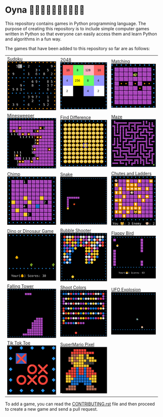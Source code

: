 # Oyna 💃🏻🕺🏻💃🏿🕺🏿💃🕺
This repository contains games in Python programming language. The purpose of creating this repository is to include simple computer games written in Python so that everyone can easily access them and learn Python and algorithms in a fun way.

The games that have been added to this repository so far are as follows:

<table>
   <tr>
      <td><a href="./src/oyna/sudoku/"> Sudoku </a> </br><img src="./docs/images/sudoku.png" alt="Sudoku" style="width:250px;"/> </td>
      <td><a href="./src/oyna/twenty_forty_eight_2048/">2048</a> </br><img src="./docs/images/2048.png" alt="2048" style="width:250px;"/> </td>
      <td><a href="./src/oyna/matching/">Matching</a> </br><img src="./docs/images/matching.png" alt="Matching" style="width:250px;"/> </td>
   </tr>
   <tr>
      <td><a href="./src/oyna/minesweeper/"> Minesweeper </a></br><img src="./docs/images/minesweeper.png" alt="Minesweeper" style="width:250px;"/> </td>
      <td><a href="./src/oyna/find_difference/">Find Difference </a></br><img src="./docs/images/find_difference.png" alt="Find Difference" style="width:250px;"/> </td>
      <td><a href="./src/oyna/maze/"> Maze</a> </br><img src="./docs/images/maze.png" alt="Maze" style="width:250px;"/> </td>
   </tr>
   <tr>
      <td><a href="./src/oyna/chimp/"> Chimp </a></br><img src="./docs/images/chimp.png" alt="Chimp" style="width:250px;"/> </td>
      <td><a href="./src/oyna/snake/"> Snake </a></br><img src="./docs/images/snake.png" alt="Snake" style="width:250px;"/> </td>
      <td><a href="./src/oyna/chutes_and_ladders/"> Chutes and Ladders </a></br><img src="./docs/images/chutes_and_ladders.png" alt="Chutes and Ladders" style="width:250px;"/> </td>
   </tr>
   <tr>
      <td><a href="./src/oyna/dino/"> Dino or Dinosaur Game </a></br><img src="./docs/images/dino.png" alt="Dino" style="width:250px;"/></td>
      <td><a href="./src/oyna/bubble_shooter/"> Bubble Shooter </a></br><img src="./docs/images/bubble_shooter.png" alt="Bubble Shooter" style="width:250px;"/></td>
      <td><a href="./src/oyna/flappy_bird/"> Flappy Bird </a></br><img src="./docs/images/flappy_birds.png" alt="Flappy Bird" style="width:250px;"/> </td>
   </tr>
   <tr>
      <td><a href="./src/oyna/falling_tower/"> Falling Tower </a></br><img src="./docs/images/falling_tower.png" alt="Falling Tower" style="width:250px;"/></td>
      <td><a href="./src/oyna/shoot_colors/"> Shoot Colors </a></br><img src="./docs/images/shoot_colors.png" alt="Shoot Colors" style="width:250px;"/></td>
      <td><a href="./src/oyna/explosion/">UFO Explosion </a></br><img src="./docs/images/explosion.png" alt="UFO Explosion" style="width:250px;"/></td>
   </tr>
   <tr>
      <td><a href="./src/oyna/tik_tok_toe/"> Tik Tok Toe </a></br><img src="./docs/images/tiktoktoe.png" alt="Tik Tok Toe" style="width:250px;"/></td>
      <td><a href="./src/oyna/supermario_pixel/"> SuperMario Pixel </a></br><img src="./docs/images/supermario_pixel.png" alt="SuperMario Pixel" style="width:250px;"/></td>

   </tr>

</table>



To add a game, you can read the [CONTRIBUTING.rst](./CONTRIBUTING.rst) file and then proceed to create a new game and send a pull request.
